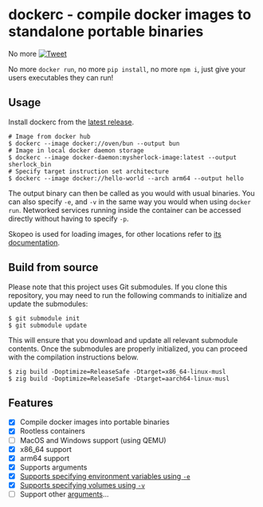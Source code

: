 # dockerc - compile docker images to standalone portable binaries

No more [![Tweet](./assets/post.png)][4]

No more `docker run`, no more `pip install`, no more `npm i`, just give your users executables they can run!


## Usage

Install dockerc from the [latest release](https://github.com/NilsIrl/dockerc/releases).


```
# Image from docker hub
$ dockerc --image docker://oven/bun --output bun
# Image in local docker daemon storage
$ dockerc --image docker-daemon:mysherlock-image:latest --output sherlock_bin
# Specify target instruction set architecture
$ dockerc --image docker://hello-world --arch arm64 --output hello
```

The output binary can then be called as you would with usual binaries. You can
also specify `-e`, and `-v` in the same way you would when using `docker run`.
Networked services running inside the container can be accessed directly without
having to specify `-p`.

Skopeo is used for loading images, for other locations refer to [its documentation][1].

## Build from source

Please note that this project uses Git submodules. If you clone this repository, you may need to run the following commands to initialize and update the submodules:

```
$ git submodule init
$ git submodule update
```

This will ensure that you download and update all relevant submodule contents. Once the submodules are properly initialized, you can proceed with the compilation instructions below.

```
$ zig build -Doptimize=ReleaseSafe -Dtarget=x86_64-linux-musl
$ zig build -Doptimize=ReleaseSafe -Dtarget=aarch64-linux-musl
```

## Features

- [X] Compile docker images into portable binaries
- [X] Rootless containers
- [ ] MacOS and Windows support (using QEMU)
- [X] x86_64 support
- [X] arm64 support
- [X] Supports arguments
- [X] [Supports specifying environment variables using `-e`][2]
- [X] [Supports specifying volumes using `-v`][3]
- [ ] Support other [arguments][0]...

[0]: https://docs.docker.com/engine/reference/commandline/container_run/
[1]: https://github.com/containers/skopeo/blob/main/docs/skopeo.1.md#image-names
[2]: https://docs.docker.com/reference/cli/docker/container/run/#env
[3]: https://docs.docker.com/reference/cli/docker/container/run/#volume
[4]: https://www.reddit.com/r/github/comments/1at9br4/i_am_new_to_github_and_i_have_lots_to_say/
